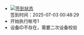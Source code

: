 - [![签到状态](https://github.com/li5bo5/Cloud189-Actions/actions/workflows/main.yml/badge.svg?branch=main)](https://github.com/li5bo5/Cloud189-Actions/actions/workflows/main.yml) <br> 签到时间：2025-07-03 00:48:29
- 开始执行帐号1
- 设备ID不存在，需要二次设备校验
